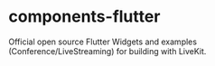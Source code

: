 <!--BEGIN_BANNER_IMAGE--><!--END_BANNER_IMAGE-->

# components-flutter

<!--BEGIN_DESCRIPTION-->Official open source Flutter Widgets and examples (Conference/LiveStreaming) for building with LiveKit.<!--END_DESCRIPTION-->

<!--BEGIN_REPO_NAV--><!--END_REPO_NAV-->
